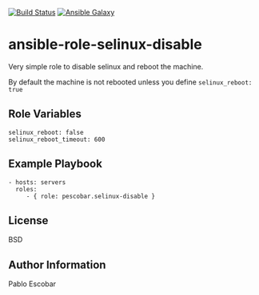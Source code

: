 [![Build Status](https://travis-ci.org/pescobar/ansible-role-selinux-disable.svg?branch=master)](https://travis-ci.org/pescobar/ansible-role-selinux-disable)
[![Ansible Galaxy](https://img.shields.io/badge/galaxy-pescobar.selinux-disable-blue.svg)](https://galaxy.ansible.com/pescobar/selinux-disable)

ansible-role-selinux-disable
=========

Very simple role to disable selinux and reboot the machine.

By default the machine is not rebooted unless you define `selinux_reboot: true`

Role Variables
--------------

```
selinux_reboot: false
selinux_reboot_timeout: 600
```

Example Playbook
----------------

    - hosts: servers
      roles:
         - { role: pescobar.selinux-disable }

License
-------

BSD

Author Information
------------------

Pablo Escobar
